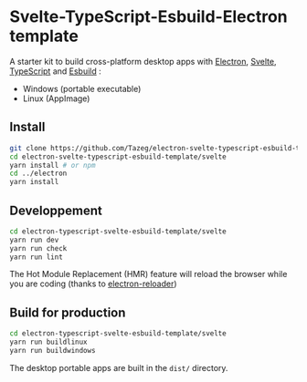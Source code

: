 # Svelte-TypeScript-Esbuild-Electron template

A starter kit to build cross-platform desktop apps with [Electron](https://www.electronjs.org/), [Svelte](https://svelte.dev/), [TypeScript](https://www.typescriptlang.org/) and [Esbuild](https://esbuild.github.io/) :

- Windows (portable executable)
- Linux (AppImage)

## Install

```bash
git clone https://github.com/Tazeg/electron-svelte-typescript-esbuild-template.git
cd electron-svelte-typescript-esbuild-template/svelte
yarn install # or npm
cd ../electron
yarn install
```

## Developpement

```bash
cd electron-typescript-svelte-esbuild-template/svelte
yarn run dev
yarn run check
yarn run lint
```

The Hot Module Replacement (HMR) feature will reload the browser while you are coding (thanks to [electron-reloader](https://github.com/sindresorhus/electron-reloader))

## Build for production

```bash
cd electron-typescript-svelte-esbuild-template/svelte
yarn run buildlinux
yarn run buildwindows
```

The desktop portable apps are built in the `dist/` directory.

